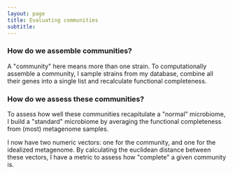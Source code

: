 ```yaml
---
layout: page
title: Evaluating communities
subtitle: 
---
```


### How do we assemble communities?
A "community" here means more than one strain. To computationally assemble a community, I sample strains from my database, combine all their genes into a single list and recalculate functional completeness.  

### How do we assess these communities?
To assess how well these communities recapitulate a "normal" microbiome, I build a "standard" microbiome by averaging the functional completeness from (most) metagenome samples.

I now have two numeric vectors: one for the community, and one for the idealized metagenome. By calculating the euclidean distance between these vectors, I have a metric to assess how "complete" a given community is. 

